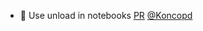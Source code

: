 - 📝 Use unload in notebooks [PR](https://github.com/laminlabs/lamindb/pull/1946) [@Koncopd](https://github.com/Koncopd)
